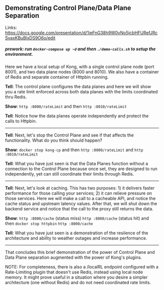 ## Demonstrating Control Plane/Data Plane Separation

Links: https://docs.google.com/presentation/d/1ieFnG38h9W0vNo5jcbHFURefJRcSvaxKBuBlxDS9O6o/edit

##### prework: run `docker-compose up -d` and then `./demo-calls.sh` to setup the environment.

Here we have a local setup of Kong, with a single control plane node (port 8001), and two data plane nodes (8000 and 8010). We also have a container of Redis and separate container of Httpbin running.

**Tell**: The control plane configures the data planes and here we will show you a rate limit enforced across both data planes with the limits coordinated thru Redis.

**Show**: `http :8000/rateLimit` and then `http :8010/rateLimit`

**Tell**: Notice how the data planes operate independently and protect the calls to Httpbin.

***

**Tell**: Next, let's stop the Control Plane and see if that affects the functionality. What do you think should happen?

**Show**: `docker stop kong-cp` and then `http :8000/rateLimit` and `http :8010/rateLimit`

**Tell**: What you have just seen is that the Data Planes function without a connection to the Control Plane because once set, they are designed to run independently, yet can still coordinate their limits through Redis.

***

**Tell**: Next, let's look at caching. This has two purposes: 1) it delivers faster performance for those calling your services; 2) it can relieve pressure on those services. Here we will make a call to a cacheable API, and notice the cache status and upstream latency values. After that, we will shut down the backend service and notice that the call to the proxy still returns the data.

**Show**: `http :8000/cache` (status miss) `http :8000/cache` (status hit) and then `docker stop httpbin` `http :8000/cache`

**Tell**: What you have just seen is a demonstration of the resilence of the architecture and ability to weather outages and increase performance.

***

That concludes this brief demonstration of the power of Control Plane and Data Plane separation augmented with the power of Kong's plugins.

NOTE: For completeness, there is also a /localRL endpoint configured with a Rate-Limiting plugin that doesn't use Redis, instead using local node memory. It might prove useful in a situation where you desire a simpler architecture (one without Redis) and do not need coordinated rate limits.
